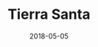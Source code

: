 ---
layout: post
category: day-by-day
date: 2018-05-05
title: Tierra Santa
image:
  thumbnail: /images/blog/thumbnails/2018-05-05-tierra-santa.jpg
  path: /images/blog/2018-05-05-tierra-santa.jpg
---